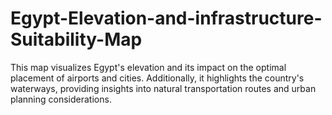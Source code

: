 # Egypt-Elevation-and-infrastructure-Suitability-Map
This map visualizes Egypt's elevation and its impact on the optimal placement of airports and cities. Additionally, it highlights the country's waterways, providing insights into natural transportation routes and urban planning considerations. 
